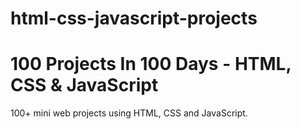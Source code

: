 # html-css-javascript-projects

# 100 Projects In 100 Days - HTML, CSS & JavaScript

100+ mini web projects using HTML, CSS and JavaScript.
